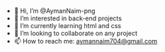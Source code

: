 - 👋 Hi, I’m @AymanNaim-png
- 👀 I’m interested in back-end projects 
- 🌱 I’m currently learning html and css
- 💞️ I’m looking to collaborate on any project
- 📫 How to reach me: aymannaim704@gmail.com

<!---
AymanNaim-png/AymanNaim-png is a ✨ special ✨ repository because its `README.md` (this file) appears on your GitHub profile.
You can click the Preview link to take a look at your changes.
--->

